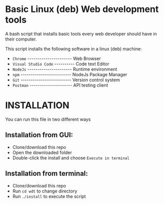 # Basic Linux (deb) Web development tools

A bash script that installs basic tools every web developer should have in their computer.

This script installs the following software in a linux (deb) machine:
- `Chrome` ---------------------- Web Browser
- `Visual Studio Code` ---------- Code text Editor
- `NodeJs` ---------------------- Runtime environment
- `npm` ------------------------- NodeJs Package Manager
- `Git` ------------------------- Version control system
- `Postman` --------------------- API testing client

# INSTALLATION

You can run this file in two different ways

## Installation from GUI:

- Clone/download this repo
- Open the downloaded folder
- Double-click the install and choose `Execute in terminal`

## Installation from terminal:

- Clone/download this repo
- Run `cd wdt` to change directory
- Run `./install` to execute the script